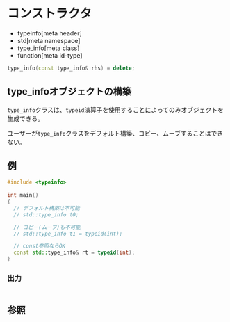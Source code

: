 # コンストラクタ
* typeinfo[meta header]
* std[meta namespace]
* type_info[meta class]
* function[meta id-type]

```cpp
type_info(const type_info& rhs) = delete;
```

## type_infoオブジェクトの構築
`type_info`クラスは、`typeid`演算子を使用することによってのみオブジェクトを生成できる。

ユーザーが`type_info`クラスをデフォルト構築、コピー、ムーブすることはできない。


## 例
```cpp example
#include <typeinfo>
 
int main()
{
  // デフォルト構築は不可能
  // std::type_info t0;

  // コピー(ムーブ)も不可能
  // std::type_info t1 = typeid(int);

  // const参照ならOK
  const std::type_info& rt = typeid(int);
}
```

### 出力
```
```

## 参照

